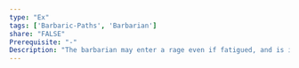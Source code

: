 ```yaml
---
type: "Ex"
tags: ['Barbaric-Paths', 'Barbarian']
share: "FALSE"
Prerequisite: "-"
Description: "The barbarian may enter a rage even if fatigued, and is immune to fatigue during his rage after using this ability. After the rage ends he is exhausted for 10 minutes per round spent raging."
---
```

